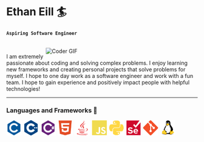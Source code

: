 # Ethan Eill 🏄


**`Aspiring Software Engineer`**

<br>
<img align="right" src="https://cdn.dribbble.com/users/2459439/screenshots/5501265/media/bad3c2fcba88faaec641c8fec1ab8737.gif" alt="Coder GIF" width="400">

I am extremely passionate about coding and solving complex problems. I enjoy learning new frameworks and creating personal projects that solve problems for myself. I hope to one day work as a software engineer and work with a fun team. I hope to gain experience and positively impact people with helpful technologies!

---
### Languages and Frameworks 🧠

<img align="left" alt="C" width="40px" style="padding-right:5px;" src="https://raw.githubusercontent.com/devicons/devicon/v2.15.1/icons/c/c-plain.svg"/>
<img align="left" alt="CPP" width="40px" style="padding-right:5px;" src="https://raw.githubusercontent.com/devicons/devicon/v2.15.1/icons/cplusplus/cplusplus-plain.svg"/>
<img align="left" alt="csharp" width="40px" style="padding-right:5px;" src="https://raw.githubusercontent.com/devicons/devicon/v2.15.1/icons/csharp/csharp-plain.svg"/>
<img align="left" alt="html" width="40px" style="padding-right:5px;" src="https://raw.githubusercontent.com/devicons/devicon/v2.15.1/icons/html5/html5-plain.svg"/>
<img align="left" alt="java" width="40px" style="padding-right:5px;" src="https://raw.githubusercontent.com/devicons/devicon/v2.15.1/icons/java/java-plain.svg"/>
<img align="left" alt="js" width="40px" style="padding-right:5px;" src="https://raw.githubusercontent.com/devicons/devicon/v2.15.1/icons/javascript/javascript-plain.svg"/>
<img align="left" alt="python" width="40px" style="padding-right:5px;" src="https://raw.githubusercontent.com/devicons/devicon/v2.15.1/icons/python/python-plain.svg"/>
<img align="left" alt="selenium" width="40px" style="padding-right:5px;" src="https://raw.githubusercontent.com/devicons/devicon/v2.15.1/icons/selenium/selenium-original.svg"/>
<img align="left" alt="git" width="40px" style="padding-right:5px;" src="https://raw.githubusercontent.com/devicons/devicon/v2.15.1/icons/git/git-original.svg"/>
<img align="left" alt="linux" width="40px" style="padding-right:5px;" src="https://raw.githubusercontent.com/devicons/devicon/v2.15.1/icons/linux/linux-original.svg"/>
